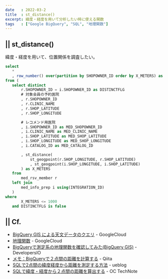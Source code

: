 ```yaml
---
date   : 2022-03-2
title  : st_distance()
excerpt: 緯度・経度を用いて分析したい時に使える関数
tags   : ["Google BigQuery", "SQL", "地理関数"]
---
```


## || st_distance()

緯度・経度を用いて、位置関係を調査したい。

```sql
select
   *
   , row_number() over(partition by SHOPOWNER_ID order by X_METERS) as DIS_NUM
from (
   select distinct
       r.SHOPOWNER_ID = i.SHOPOWNER_ID as DISTINCTFLG
       # 対象会員の予約医院
       , r.SHOPOWNER_ID
       , r.CLINIC_NAME
       , r.SHOP_LATITUDE
       , r.SHOP_LONGITUDE

       # レコメンド用医院
       , i.SHOPOWNER_ID as MED_SHOPOWNER_ID
       , i.CLINIC_NAME as MED_CLINIC_NAME
       , i.SHOP_LATITUDE as MED_SHOP_LATITUDE
       , i.SHOP_LONGITUDE as MED_SHOP_LONGITUDE
       , i.CATALOG_ID as MED_CATALOG_ID

       , st_distance(
           st_geogpoint(r.SHOP_LONGITUDE, r.SHOP_LATITUDE)
           , st_geogpoint(i.SHOP_LONGITUDE, i.SHOP_LATITUDE)
       ) as X_METERS
   from
       med_rsv_member r
   left join
       med_info_prep i using(INTEGRATION_ID)
   )
where
       X_METERS <= 1000
   and DISTINCTFLG is false
```


## || Cf.
+ [BigQuery GIS による天文データのクエリ](https://cloud.google.com/blog/ja/products/gcp/querying-the-stars-with-bigquery-gis) - GoogleCloud
+ [地理関数](https://cloud.google.com/bigquery/docs/reference/standard-sql/geography_functions?hl=ja) - GoogleCloud
+ [BigQueryで測定系の地理関数を確認してみた(BigQuery GIS)](https://dev.classmethod.jp/articles/bigquery-geography-functions-try/) - DevelopersIO
+ [メモ：BigQueryで２点間の距離を計算する](https://qiita.com/shouta-dev/items/f7797665e325da35daf1) - Qiita
+ [SQLで2点間の緯度経度から距離を測定する方法](http://ueblog.natural-wave.com/2010/09/14/latitude-longitude-sql/) - ueblog
+ [SQLで緯度・経度から２点間の距離を算出する](https://oc-technote.com/mysql/sql%E3%81%A7%E7%B7%AF%E5%BA%A6%E3%83%BB%E7%B5%8C%E5%BA%A6%E3%81%8B%E3%82%892%E7%82%B9%E9%96%93%E3%81%AE%E8%B7%9D%E9%9B%A2%E3%82%92%E7%AE%97%E5%87%BA%E3%81%99%E3%82%8B/) - OC TechNote


